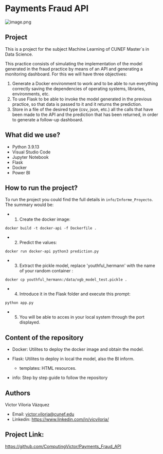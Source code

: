 # Payments Fraud API

<p align="center">

![image.png](attachment:image.png)


</p>



## Project

This is a project for the subject Machine Learning of CUNEF Master´s in Data Science.

This practice consists of simulating the implementation of the model generated in the fraud practice by means of an API and generating a monitoring dashboard. For this we will have three objectives:

1. Generate a Docker environment to work and to be able to run everything correctly saving the dependencies of operating systems, libraries, environments, etc.
2. To use Flask to be able to invoke the model generated in the previous practice, so that data is passed to it and it returns the prediction.
3. Store in a file of the desired type (csv, json, etc.) all the calls that have been made to the API and the prediction that has been returned, in order to generate a follow-up dashboard.


## What did we use?

- Python 3.9.13
- Visual Studio Code
- Jupyter Notebook
- Flask
- Docker
- Power BI

## How to run the project?

To run the project you could find the full details in `info/Informe_Proyecto`. The summary would be:

- 1. Create the docker image:

`docker build -t docker-api -f Dockerfile .`

- 2. Predict the values:

`docker run docker-api python3 prediction.py`

- 3. Extract the pickle model, replace 'youthful_hermann' with the name of your random container :

`docker cp youthful_hermann:/data/xgb_model_test.pickle .`

- 4. Introduce it in the Flask folder and execute this prompt:

`python app.py`

- 5. You will be able to acces in your local system through the port displayed.


## Content of the repository

- Docker: Utilites to deploy the docker image and obtain the model.

- Flask: Utilites to deploy in local the model, also the BI inform.
    
   - templates: HTML resources. 
   

- info: Step by step guide to follow the repository


## Authors

Victor Viloria Vázquez 
- Email: victor.viloria@cunef.edu
- Linkedin: https://www.linkedin.com/in/vicviloria/


## Project Link:

https://github.com/ComputingVictor/Payments_Fraud_API
